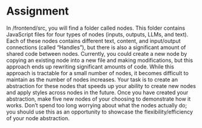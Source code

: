 # Assignment

In /frontend/src, you will find a folder called nodes. This folder contains JavaScript 
files for four types of nodes (inputs, outputs, LLMs, and text). Each of these nodes 
contains different text, content, and input/output connections (called “Handles”), 
but there is also a significant amount of shared code between nodes. 
Currently, you could create a new node by copying an existing node into a new file 
and making modifications, but this approach ends up rewriting significant amounts of 
code. While this approach is tractable for a small number of nodes, it becomes 
difficult to maintain as the number of nodes increases. 
Your task is to create an abstraction for these nodes that speeds up your ability to 
create new nodes and apply styles across nodes in the future. 
Once you have created your abstraction, make five new nodes of your choosing to 
demonstrate how it works. Don’t spend too long worrying about what the nodes 
actually do; you should use this as an opportunity to showcase the 
flexibility/efficiency of your node abstraction.
